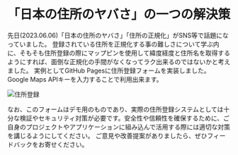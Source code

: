 # 「日本の住所のヤバさ」の一つの解決策
先日(2023.06.06)「日本の住所のヤバさ」「住所の正規化」がSNS等で話題になっていました。
登録されている住所を正規化する事の難しさについて学ぶ内に、そもそも住所登録の際にマップピンを使用して緯度経度と住所名を取得するようにすれば、面倒な正規化の手間がなくなってラク出来るのではないかと考えました。
実例としてGitHub Pagesに住所登録フォームを実装しました。Google Maps APIキーを入力することで利用出来ます。

![住所登録](https://github.com/Fig3/juusho/assets/58235506/b75921d2-be43-4ad0-a804-394fa109ad56)

なお、このフォームはデモ用のものであり、実際の住所登録システムとしては十分な検証やセキュリティ対策が必要です。安全性や信頼性を確保するために、ご自身のプロジェクトやアプリケーションに組み込んで活用する際には適切な対策を講じるようにしてください。
ご意見や改善提案がありましたら、ぜひフィードバックをお寄せください。
